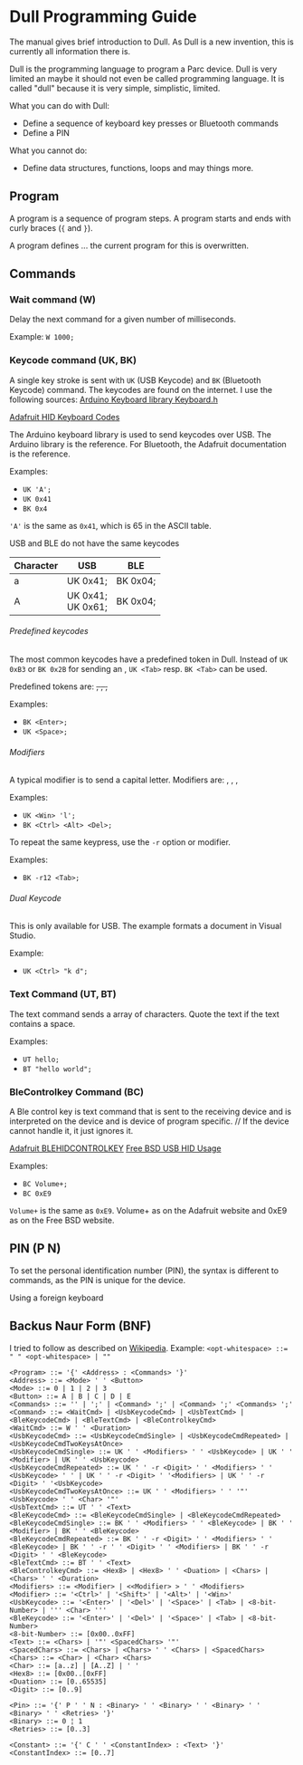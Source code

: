 # Dull Programming Guide

The manual gives brief introduction to Dull. As Dull is a new invention, this is currently all information there is.

Dull is the programming language to program a Parc device. Dull is very limited an maybe it should not even be called programming language. It is called "dull" because it is very simple, simplistic, limited.

What you can do with Dull:
 - Define a sequence of keyboard key presses or Bluetooth commands
 - Define a PIN

What you cannot do:
 - Define data structures, functions, loops and may things more. 

## Program

A program is a sequence of program steps. A program starts and ends with curly braces (`{` and `}`).

A program defines ... the current program for this is overwritten.



## Commands

### Wait command (W)

Delay the next command for a given number of milliseconds.

Example: `W 1000;`

### Keycode command (UK, BK)

A single key stroke is sent with `UK` (USB Keycode) and `BK` (Bluetooth Keycode) command. The keycodes are found on the internet. I use the following sources:
[Arduino Keyboard library Keyboard.h](https://github.com/arduino-libraries/Keyboard/blob/master/src/Keyboard.h)

[Adafruit HID Keyboard Codes](https://learn.adafruit.com/introducing-the-adafruit-bluefruit-spi-breakout/ble-services)

The Arduino keyboard library is used to send keycodes over USB. The Arduino library is the reference. For Bluetooth, the Adafruit documentation is the reference.

Examples:

- `UK 'A';`
- `UK 0x41`
- `BK 0x4`

`'A'` is the same as `0x41`, which is 65 in the ASCII table. 

USB and BLE do not have the same keycodes

| Character | USB                            | BLE              |
| --------- | ------------------------------ | ---------------- |
| a         | UK 0x41;                       | BK 0x04;         |
| A         | UK 0x41;<br />UK <Shift> 0x61; | BK <Shift> 0x04; |

###### Predefined keycodes

The most common keycodes have a predefined token in Dull. Instead of `UK 0xB3` or `BK 0x2B` for sending an <Tab>, `UK <Tab>` resp. `BK <Tab>` can be used.

Predefined tokens are: <Del>, <Tab>, <Enter>, <Space>

 Examples: 

- `BK <Enter>;`
- `UK <Space>;`

###### Modifiers

 A typical modifier is <Ctrl> to send a capital letter.
 Modifiers are: <Ctrl>,  <Shift>,  <Alt>,  <Win>

Examples: 

- `UK <Win> 'l';`
- `BK <Ctrl> <Alt> <Del>;`

To repeat the same keypress, use the `-r` option or modifier.

Examples: 

- `BK -r12 <Tab>;`

###### Dual Keycode

This is only available for USB. The example formats a document in Visual Studio.

Example:

- `UK <Ctrl> "k d";`

### Text Command (UT, BT)

The text command sends a array of characters. Quote the text if the text contains a space. 

Examples: 

- `UT hello;`
- `BT "hello world";`

### BleControlkey Command (BC)

A Ble control key is text command that is sent to the receiving device and is interpreted on the device and is device of program specific.
// If the device cannot handle it, it just ignores it.

[Adafruit BLEHIDCONTROLKEY](https://learn.adafruit.com/introducing-the-adafruit-bluefruit-spi-breakout/ble-services)
[Free BSD USB HID Usage](http://www.freebsddiary.org/APC/usb_hid_usages.php)

Examples: 

- `BC Volume+;`
- `BC 0xE9`

`Volume+` is the same as `0xE9`. Volume+ as on the Adafruit website and 0xE9 as on the Free BSD website.





## PIN (P N)

To set the personal identification number (PIN), the syntax is different to commands, as the PIN is unique for the device.

Using a foreign keyboard



## Backus Naur Form (BNF)

I tried to follow as described on [Wikipedia](https://en.wikipedia.org/wiki/Backus%E2%80%93Naur_form). Example: `<opt-whitespace> ::= " " <opt-whitespace> | ""`

```BNF
<Program> ::= '{' <Address> : <Commands> '}'
<Address> ::= <Mode> ' ' <Button>
<Mode> ::= 0 | 1 | 2 | 3 
<Button> ::= A | B | C | D | E
<Commands> ::= '' | ';' | <Command> ';' | <Command> ';' <Commands> ';'
<Command> ::= <WaitCmd> | <UsbKeycodeCmd> | <UsbTextCmd> | <BleKeycodeCmd> | <BleTextCmd> | <BleControlkeyCmd>
<WaitCmd> ::= W ' ' <Duration>
<UsbKeycodeCmd> ::= <UsbKeycodeCmdSingle> | <UsbKeycodeCmdRepeated> | <UsbKeycodeCmdTwoKeysAtOnce>
<UsbKeycodeCmdSingle> ::= UK ' ' <Modifiers> ' ' <UsbKeycode> | UK ' ' <Modifier> | UK ' ' <UsbKeycode>
<UsbKeycodeCmdRepeated> ::= UK ' ' -r <Digit> ' ' <Modifiers> ' ' <UsbKeycode> ' ' | UK ' ' -r <Digit> ' '<Modifiers> | UK ' ' -r <Digit> ' '<UsbKeycode>
<UsbKeycodeCmdTwoKeysAtOnce> ::= UK ' ' <Modifiers> ' ' '"' <UsbKeycode> ' ' <Char> '"'
<UsbTextCmd> ::= UT ' ' <Text>
<BleKeycodeCmd> ::= <BleKeycodeCmdSingle> | <BleKeycodeCmdRepeated>
<BleKeycodeCmdSingle> ::= BK ' ' <Modifiers> ' ' <BleKeycode> | BK ' ' <Modifier> | BK ' ' <BleKeycode>
<BleKeycodeCmdRepeated> ::= BK ' ' -r <Digit> ' ' <Modifiers> ' ' <BleKeycode> | BK ' ' -r ' ' <Digit> ' ' <Modifiers> | BK ' ' -r <Digit> ' ' <BleKeycode>
<BleTextCmd> ::= BT ' ' <Text>
<BleControlkeyCmd> ::= <Hex8> | <Hex8> ' ' <Duation> | <Chars> | <Chars> ' ' <Duration>
<Modifiers> ::= <Modifier> | <<Modifier> > ' ' <Modifiers>
<Modifier> ::= '<Ctrl>' | '<Shift>' | '<Alt>' | '<Win>'
<UsbKeycode> ::= '<Enter>' | '<Del>' | '<Space>' | <Tab> | <8-bit-Number> | ''' <Char> '''
<BleKeycode> ::= '<Enter>' | '<Del>' | '<Space>' | <Tab> | <8-bit-Number>
<8-bit-Number> ::= [0x00..0xFF]
<Text> ::= <Chars> | '"' <SpacedChars> '"'
<SpacedChars> ::= <Chars> | <Chars> ' ' <Chars> | <SpacedChars>
<Chars> ::= <Char> | <Char> <Chars>
<Char> ::= [a..z] | [A..Z] | ' '
<Hex8> ::= [0x00..[0xFF]
<Duation> ::= [0..65535]
<Digit> ::= [0..9]

<Pin> ::= '{' P ' ' N : <Binary> ' ' <Binary> ' ' <Binary> ' ' <Binary> ' ' <Retries> '}'
<Binary> ::= 0 ¦ 1
<Retries> ::= [0..3]

<Constant> ::= '{' C ' ' <ConstantIndex> : <Text> '}'
<ConstantIndex> ::= [0..7]
```

